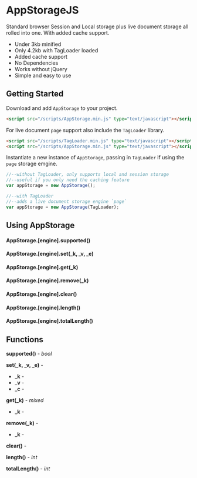 # AppStorageJS

Standard browser Session and Local storage plus live document storage all rolled into one. With added cache support.

* Under 3kb minified
* Only 4.2kb with TagLoader loaded
* Added cache support
* No Dependencies
* Works without jQuery
* Simple and easy to use

## Getting Started
Download and add `AppStorage` to your project.

```html
<script src="/scripts/AppStorage.min.js" type="text/javascript"></script>
```

For live document `page` support also include the `TagLoader` library.

```html
<script src="/scripts/TagLoader.min.js" type="text/javascript"></script>
<script src="/scripts/AppStorage.min.js" type="text/javascript"></script>
```

Instantiate a new instance of `AppStorage`, passing in `TagLoader` if using the `page` storage emgine.

```javascript
//--without TagLoader, only supports local and session storage
//--useful if you only need the caching feature
var appStorage = new AppStorage();

//--with TagLoader
//--adds a live document storage engine `page`
var appStorage = new AppStorage(TagLoader);
```

## Using AppStorage

#### AppStorage.[engine].supported()

#### AppStorage.[engine].set(_k, _v, _e)

#### AppStorage.[engine].get(_k)

#### AppStorage.[engine].remove(_k)

#### AppStorage.[engine].clear()

#### AppStorage.[engine].length()

#### AppStorage.[engine].totalLength()

## Functions

**supported()** - *bool*

**set(_k, _v, _e)** - 
  * ___k__ - 
  * ___v__ - 
  * ___c__ - 

**get(_k)** - *mixed*
  * ___k__ - 

**remove(_k)** - 
  * ___k__ - 

**clear()** - 

**length()** - *int*

**totalLength()** - *int*